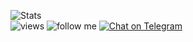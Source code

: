 ![Stats](https://metrics.lecoq.io/r44cx) <br>
![views](https://komarev.com/ghpvc/?username=r44cx)
![follow me](https://img.shields.io/github/followers/r44cx?label=follow%20me&style=social)
[![Chat on Telegram](https://img.shields.io/badge/Chat%20on-Telegram-brightgreen.svg)](https://t.me/r44cx) 
